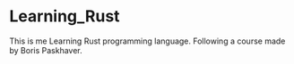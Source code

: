 # Learning_Rust
This is me Learning Rust programming language. Following a course made by Boris Paskhaver.
